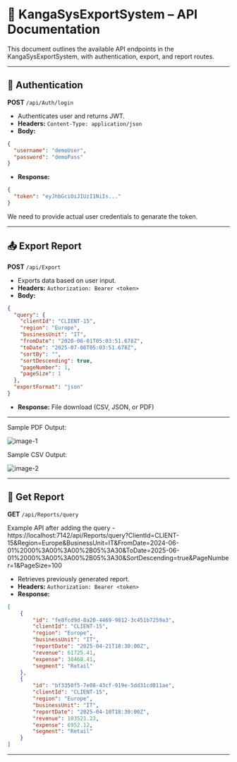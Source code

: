 # 📡 KangaSysExportSystem – API Documentation

This document outlines the available API endpoints in the KangaSysExportSystem, with authentication, export, and report routes.

---

## 🔐 Authentication

**POST** `/api/Auth/login`

- Authenticates user and returns JWT.
- **Headers:** `Content-Type: application/json`
- **Body:**
```json
{
  "username": "demoUser",
  "password": "demoPass"
}
```
- **Response:**
```json
{
  "token": "eyJhbGciOiJIUzI1NiIs..."
}
```
We need to provide actual user credentials to genarate the token.

---

## 📤 Export Report

**POST** `/api/Export`

- Exports data based on user input.
- **Headers:** `Authorization: Bearer <token>`
- **Body:**
```json
{
  "query": {
    "clientId": "CLIENT-15",
    "region": "Europe",
    "businessUnit": "IT",
    "fromDate": "2020-06-01T05:03:51.678Z",
    "toDate": "2025-07-08T05:03:51.678Z",
    "sortBy": "",
    "sortDescending": true,
    "pageNumber": 1,
    "pageSize": 1
  },
  "exportFormat": "json"
}
```
- **Response:** File download (CSV, JSON, or PDF)
---

Sample PDF Output:

![image-1](https://github.com/user-attachments/assets/179b5dab-f392-48fd-90e5-2fa29ee78273)


Sample CSV Output:

![image-2](https://github.com/user-attachments/assets/463c16ac-f231-4f00-a51a-bb43e832b32d)

---

## 📄 Get Report

**GET** `/api/Reports/query`

Example API after adding the query  - https://localhost:7142/api/Reports/query?ClientId=CLIENT-15&Region=Europe&BusinessUnit=IT&FromDate=2024-06-01%2000%3A00%3A00%2B05%3A30&ToDate=2025-06-01%2000%3A00%3A00%2B05%3A30&SortDescending=true&PageNumber=1&PageSize=100

- Retrieves previously generated report.
- **Headers:** `Authorization: Bearer <token>`
- **Response:**
```json
[
    {
        "id": "fe8fcd9d-8a20-4469-9812-3c451b7259a3",
        "clientId": "CLIENT-15",
        "region": "Europe",
        "businessUnit": "IT",
        "reportDate": "2025-04-21T18:30:00Z",
        "revenue": 61725.41,
        "expense": 38468.41,
        "segment": "Retail"
    },
    {
        "id": "bf3350f5-7e08-43cf-919e-5dd31cd011ae",
        "clientId": "CLIENT-15",
        "region": "Europe",
        "businessUnit": "IT",
        "reportDate": "2025-04-10T18:30:00Z",
        "revenue": 103521.23,
        "expense": 6952.12,
        "segment": "Retail"
    }
]
```

---
